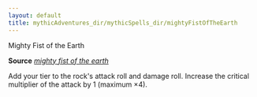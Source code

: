 ```yaml
---
layout: default
title: mythicAdventures_dir/mythicSpells_dir/mightyFistOfTheEarth
---
```

Mighty Fist of the Earth

**Source** [_mighty fist of the earth_](../../advancedRaceGuide_dir/featuredRaces_dir/oreads#_mighty-fist-of-the-earth)

Add your tier to the rock's attack roll and damage roll. Increase the critical multiplier of the attack by 1 (maximum ×4).

